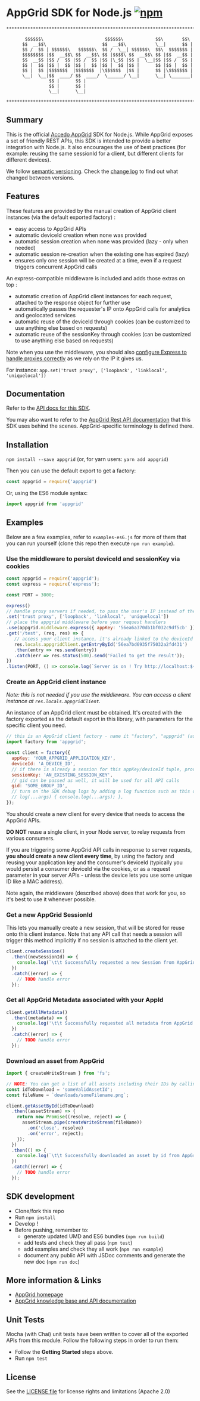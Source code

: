 # AppGrid SDK for Node.js [![npm](https://img.shields.io/npm/v/appgrid.svg?maxAge=3600)](https://www.npmjs.com/package/appgrid)

```
*******************************************************************************

       $$$$$$\                       $$$$$$\            $$\       $$\
      $$  __$$\                     $$  __$$\           \__|      $$ |
      $$ /  $$ | $$$$$$\   $$$$$$\  $$ /  \__| $$$$$$\  $$\  $$$$$$$ |
      $$$$$$$$ |$$  __$$\ $$  __$$\ $$ |$$$$\ $$  __$$\ $$ |$$  __$$ |
      $$  __$$ |$$ /  $$ |$$ /  $$ |$$ |\_$$ |$$ |  \__|$$ |$$ /  $$ |
      $$ |  $$ |$$ |  $$ |$$ |  $$ |$$ |  $$ |$$ |      $$ |$$ |  $$ |
      $$ |  $$ |$$$$$$$  |$$$$$$$  |\$$$$$$  |$$ |      $$ |\$$$$$$$ |
      \__|  \__|$$  ____/ $$  ____/  \______/ \__|      \__| \_______|
                $$ |      $$ |
                $$ |      $$ |
                \__|      \__|

*******************************************************************************
```

## Summary
This is the official [Accedo AppGrid](https://www.accedo.tv/appgrid/) SDK for Node.js.
While AppGrid exposes a set of friendly REST APIs, this SDK is intended to provide a better integration with Node.js.
It also encourages the use of best practices (for example: reusing the same sessionId for a client, but different clients for different devices).

We follow [semantic versioning](http://semver.org/).
Check the [change log](./CHANGELOG.md) to find out what changed between versions.

## Features

These features are provided by the manual creation of AppGrid client instances (via the default exported factory) :
 - easy access to AppGrid APIs
 - automatic deviceId creation when none was provided
 - automatic session creation when none was provided (lazy - only when needed)
 - automatic session re-creation when the existing one has expired (lazy)
 - ensures only one session will be created at a time, even if a request triggers concurrent AppGrid calls

An express-compatible middleware is included and adds those extras on top :
 - automatic creation of AppGrid client instances for each request, attached to the response object for further use
 - automatically passes the requester's IP onto AppGrid calls for analytics and geolocated services
 - automatic reuse of the deviceId through cookies (can be customized to use anything else based on requests)
 - automatic reuse of the sessionKey through cookies (can be customized to use anything else based on requests)

Note when you use the middleware, you should also [configure Express to handle proxies correctly](http://expressjs.com/en/4x/api.html#trust.proxy.options.table) as we rely on the IP it gives us.

For instance: `app.set('trust proxy', ['loopback', 'linklocal', 'uniquelocal'])`

## Documentation

Refer to the [API docs for this SDK](https://accedo-products.github.io/appgrid-sdk-node/).

You may also want to refer to the [AppGrid Rest API documentation](http://docs.appgrid.apiary.io/) that this SDK uses behind the scenes. AppGrid-specific terminology is defined there.

## Installation

`npm install --save appgrid` (or, for yarn users: `yarn add appgrid`)

Then you can use the default export to get a factory:
```js
const appgrid = require('appgrid')
```
Or, using the ES6 module syntax:
```js
import appgrid from 'appgrid'
```

## Examples
Below are a few examples, refer to `examples-es6.js` for more of them that you can run yourself (clone this repo then execute `npm run example`).

### Use the middleware to persist deviceId and sessionKey via cookies

```js
const appgrid = require('appgrid');
const express = require('express');

const PORT = 3000;

express()
// handle proxy servers if needed, to pass the user's IP instead of the proxy's.
.set('trust proxy', ['loopback', 'linklocal', 'uniquelocal'])
// place the appgrid middleware before your request handlers
.use(appgrid.middleware.express({ appKey: '56ea6a370db1bf032c9df5cb' }))
.get('/test', (req, res) => {
   // access your client instance, it's already linked to the deviceId and sessionKey via cookies
   res.locals.appgridClient.getEntryById('56ea7bd6935f75032a2fd431')
   .then(entry => res.send(entry))
   .catch(err => res.status(500).send('Failed to get the result'));
})
.listen(PORT, () => console.log(`Server is on ! Try http://localhost:${PORT}/test`));
```

### Create an AppGrid client instance

_Note: this is not needed if you use the middleware. You can access a client instance at `res.locals.appgridClient`._

An instance of an AppGrid client must be obtained. It's created with the factory exported as the default export in this library, with parameters for the specific client you need.

```javascript
// this is an AppGrid client factory - name it "factory", "appgrid" (as above), or anything else
import factory from 'appgrid';

const client = factory({
  appKey: 'YOUR_APPGRID_APPLICATION_KEY',
  deviceId: 'A_DEVICE_ID',
  // if there is already a session for this appKey/deviceId tuple, provide it
  sessionKey: 'AN_EXISTING_SESSION_KEY',
  // gid can be passed as well, it will be used for all API calls
  gid: 'SOME_GROUP_ID',
  // turn on the SDK debug logs by adding a log function such as this one
  // log(...args) { console.log(...args); },
});
```

You should create a new client for every device that needs to access the AppGrid APIs.

**DO NOT** reuse a single client, in your Node server, to relay requests from various consumers.

If you are triggering some AppGrid API calls in response to server requests, **you should create a new client every time**, by using the factory and reusing your application key and the consumer's deviceId (typically you would persist a consumer deviceId via the cookies, or as a request parameter in your server APIs - unless the device lets you use some unique ID like a MAC address).

Note again, the middleware (described above) does that work for you, so it's best to use it whenever possible.

### Get a new AppGrid SessionId

This lets you manually create a new session, that will be stored for reuse onto this client instance.
Note that any API call that needs a session will trigger this method implicitly if no session is attached to the client yet.

```javascript
client.createSession()
  .then((newSessionId) => {
    console.log(`\t\t Successfully requested a new Session from AppGrid.\n\t\t   SessionId: ${newSessionId}`);
  })
  .catch((error) => {
    // TODO handle error
  });

```

### Get all AppGrid Metadata associated with your AppId
```javascript
client.getAllMetadata()
  .then((metadata) => {
    console.log('\t\t Successfully requested all metadata from AppGrid', metadata);
  })
  .catch((error) => {
    // TODO handle error
  });
```

### Download an asset from AppGrid
```javascript
import { createWriteStream } from 'fs';

// NOTE: You can get a list of all assets including their IDs by calling the 'getAllAssets' API
const idToDownload = 'someValidAssetId';
const fileName = `downloads/someFilename.png`;

client.getAssetById(idToDownload)
  .then((assetStream) => {
    return new Promise((resolve, reject) => {
      assetStream.pipe(createWriteStream(fileName))
        .on('close', resolve)
        .on('error', reject);
    });
  })
  .then(() => {
    console.log(`\t\t Successfully downloaded an asset by id from AppGrid.\n\t\t AssetId used: ${idToDownload}.\n\t\t Filename: ${fileName}`);
  })
  .catch((error) => {
    // TODO handle error
  });
```

## SDK development

  * Clone/fork this repo
  * Run `npm install`
  * Develop !
  * Before pushing, remember to:
    - generate updated UMD and ES6 bundles (`npm run build`)
    - add tests and check they all pass (`npm test`)
    - add examples and check they all work (`npm run example`)
    - document any public API with JSDoc comments and generate the new doc (`npm run doc`)

## More information & Links

* [AppGrid homepage](http://appgrid.accedo.tv/)
* [AppGrid knowledge base and API documentation](http://docs.appgrid.accedo.tv)

## Unit Tests

Mocha (with Chai) unit tests have been written to cover all of the exported APIs from this module. Follow the following steps in order to run them:

  * Follow the **Getting Started** steps above.
  * Run `npm test`

## License

See the [LICENSE file](./LICENSE.md) for license rights and limitations (Apache 2.0)
